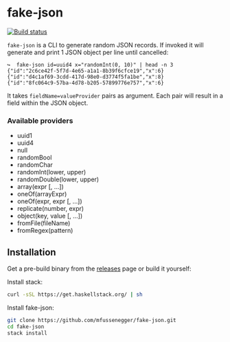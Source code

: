 # fake-json

[![Build status](https://dev.azure.com/mfussenegger/fake-json/_apis/build/status/fake-json-CI?branchName=master)](https://dev.azure.com/mfussenegger/fake-json/_build/latest?definitionId=2)

`fake-json` is a CLI to generate random JSON records. If invoked it will
generate and print 1 JSON object per line until cancelled:

```
↪  fake-json id=uuid4 x="randomInt(0, 10)" | head -n 3
{"id":"2c6ce42f-5f7d-4e65-a1a1-8b39f6cfce19","x":6}
{"id":"d4c1af69-3cdd-417d-98e0-d3774f5fa1be","x":8}
{"id":"8fc064c9-57ba-4d78-b205-57899776e757","x":6}
```

It takes `fieldName=valueProvider` pairs as argument. Each pair will result in
a field within the JSON object.

### Available providers

 - uuid1
 - uuid4
 - null
 - randomBool
 - randomChar
 - randomInt(lower, upper)
 - randomDouble(lower, upper)
 - array(expr [, ...])
 - oneOf(arrayExpr)
 - oneOf(expr, expr [, ...])
 - replicate(number, expr)
 - object(key, value [, ...])
 - fromFile(fileName)
 - fromRegex(pattern)


## Installation

Get a pre-build binary from the
[releases](https://github.com/mfussenegger/fake-json/releases) page or build it
yourself:

Install stack:

```bash
curl -sSL https://get.haskellstack.org/ | sh
```

Install fake-json:

```bash
git clone https://github.com/mfussenegger/fake-json.git
cd fake-json
stack install
```
